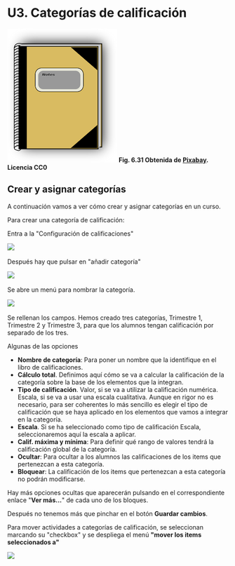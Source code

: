 
# U3. Categorías de calificación

![](img/categorias.png)
**Fig. 6.31 Obtenida de [Pixabay](http://pixabay.com/en/school-notebook-education-note-34599/). Licencia CC0**</td>

## Crear y asignar categorías

A continuación vamos a ver cómo crear y asignar categorías en un curso. 

Para crear una categoría de calificación:

Entra a la "Configuración de calificaciones" 


![](/assets/Selección_311.png)


Después hay que pulsar en "añadir categoría"

![](/assets/Selección_338.png)

Se abre un menú para nombrar la categoría.

![](/assets/Selección_339.png)

Se rellenan los campos. Hemos creado tres categorías, Trimestre 1, Trimestre 2 y Trimestre 3, para que los alumnos tengan calificación por separado de los tres.

Algunas de las opciones 
- **Nombre de categoría**: Para poner un nombre que la identifique en el libro de calificaciones.
- **Cálculo total**. Definimos aquí cómo se va a calcular la calificación de la categoría sobre la base de los elementos que la integran.
- **Tipo de calificación**. Valor, si se va a utilizar la calificación numérica. Escala, si se va a usar una escala cualitativa. Aunque en rigor no es necesario, para ser coherentes lo más sencillo es elegir el tipo de calificación que se haya aplicado en los elementos que vamos a integrar en la categoría.
- **Escala**. Si se ha seleccionado como tipo de calificación Escala, seleccionaremos aquí la escala a aplicar.
- **Calif. máxima y mínima**: Para definir qué rango de valores tendrá la calificación global de la categoría.
- **Ocultar**: Para ocultar a los alumnos las calificaciones de los items que pertenezcan a esta categoría.
- **Bloquear**: La calificación de los items que pertenezcan a esta categoría no podrán modificarse.

Hay más opciones ocultas que aparecerán pulsando en el correspondiente enlace "**Ver más...**" de cada uno de los bloques.


Después no tenemos más que pinchar en el botón **Guardar cambios**.

Para mover actividades a categorías de calificación, se seleccionan marcando su "checkbox" y se despliega el menú **"mover los items seleccionados a"**

![](/assets/Selección_340.png)
 


